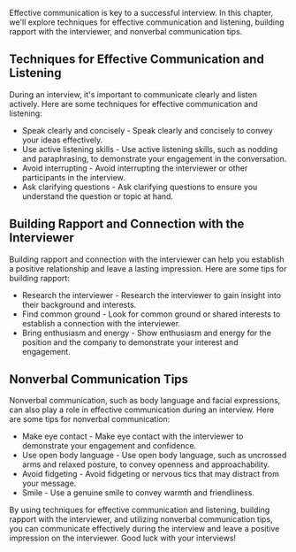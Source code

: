 
Effective communication is key to a successful interview. In this chapter, we'll explore techniques for effective communication and listening, building rapport with the interviewer, and nonverbal communication tips.

Techniques for Effective Communication and Listening
----------------------------------------------------

During an interview, it's important to communicate clearly and listen actively. Here are some techniques for effective communication and listening:

* Speak clearly and concisely - Speak clearly and concisely to convey your ideas effectively.
* Use active listening skills - Use active listening skills, such as nodding and paraphrasing, to demonstrate your engagement in the conversation.
* Avoid interrupting - Avoid interrupting the interviewer or other participants in the interview.
* Ask clarifying questions - Ask clarifying questions to ensure you understand the question or topic at hand.

Building Rapport and Connection with the Interviewer
----------------------------------------------------

Building rapport and connection with the interviewer can help you establish a positive relationship and leave a lasting impression. Here are some tips for building rapport:

* Research the interviewer - Research the interviewer to gain insight into their background and interests.
* Find common ground - Look for common ground or shared interests to establish a connection with the interviewer.
* Bring enthusiasm and energy - Show enthusiasm and energy for the position and the company to demonstrate your interest and engagement.

Nonverbal Communication Tips
----------------------------

Nonverbal communication, such as body language and facial expressions, can also play a role in effective communication during an interview. Here are some tips for nonverbal communication:

* Make eye contact - Make eye contact with the interviewer to demonstrate your engagement and confidence.
* Use open body language - Use open body language, such as uncrossed arms and relaxed posture, to convey openness and approachability.
* Avoid fidgeting - Avoid fidgeting or nervous tics that may distract from your message.
* Smile - Use a genuine smile to convey warmth and friendliness.

By using techniques for effective communication and listening, building rapport with the interviewer, and utilizing nonverbal communication tips, you can communicate effectively during the interview and leave a positive impression on the interviewer. Good luck with your interviews!
